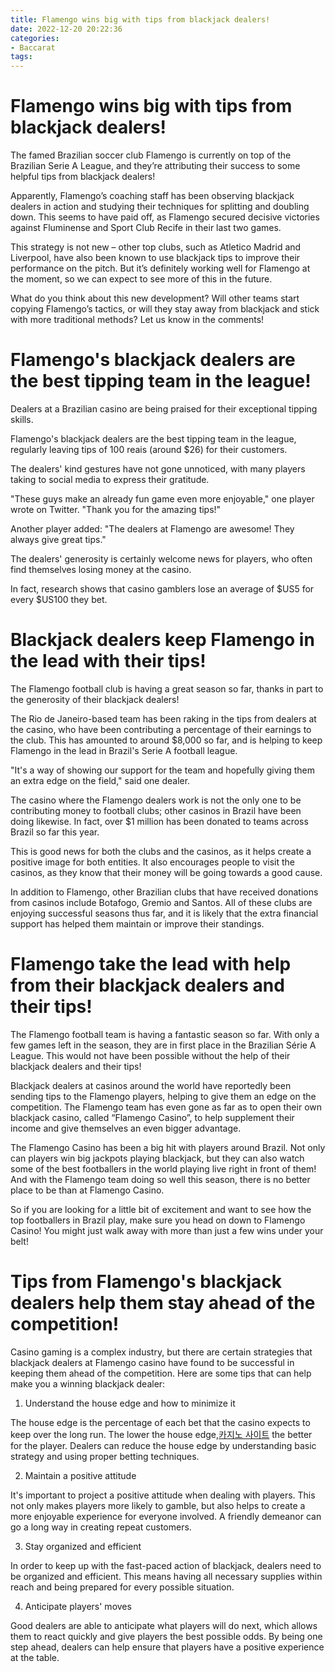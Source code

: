 ```yaml
---
title: Flamengo wins big with tips from blackjack dealers!
date: 2022-12-20 20:22:36
categories:
- Baccarat
tags:
---
```



#  Flamengo wins big with tips from blackjack dealers!

The famed Brazilian soccer club Flamengo is currently on top of the Brazilian Serie A League, and they’re attributing their success to some helpful tips from blackjack dealers!

Apparently, Flamengo’s coaching staff has been observing blackjack dealers in action and studying their techniques for splitting and doubling down. This seems to have paid off, as Flamengo secured decisive victories against Fluminense and Sport Club Recife in their last two games.

This strategy is not new – other top clubs, such as Atletico Madrid and Liverpool, have also been known to use blackjack tips to improve their performance on the pitch. But it’s definitely working well for Flamengo at the moment, so we can expect to see more of this in the future.

What do you think about this new development? Will other teams start copying Flamengo’s tactics, or will they stay away from blackjack and stick with more traditional methods? Let us know in the comments!

#  Flamengo's blackjack dealers are the best tipping team in the league!

Dealers at a Brazilian casino are being praised for their exceptional tipping skills.

Flamengo's blackjack dealers are the best tipping team in the league, regularly leaving tips of 100 reais (around $26) for their customers.

The dealers' kind gestures have not gone unnoticed, with many players taking to social media to express their gratitude.

"These guys make an already fun game even more enjoyable," one player wrote on Twitter. "Thank you for the amazing tips!"

Another player added: "The dealers at Flamengo are awesome! They always give great tips."

The dealers' generosity is certainly welcome news for players, who often find themselves losing money at the casino.

In fact, research shows that casino gamblers lose an average of $US5 for every $US100 they bet.

#  Blackjack dealers keep Flamengo in the lead with their tips!

The Flamengo football club is having a great season so far, thanks in part to the generosity of their blackjack dealers!

The Rio de Janeiro-based team has been raking in the tips from dealers at the casino, who have been contributing a percentage of their earnings to the club. This has amounted to around $8,000 so far, and is helping to keep Flamengo in the lead in Brazil's Serie A football league.

"It's a way of showing our support for the team and hopefully giving them an extra edge on the field," said one dealer.

The casino where the Flamengo dealers work is not the only one to be contributing money to football clubs; other casinos in Brazil have been doing likewise. In fact, over $1 million has been donated to teams across Brazil so far this year.

This is good news for both the clubs and the casinos, as it helps create a positive image for both entities. It also encourages people to visit the casinos, as they know that their money will be going towards a good cause.

In addition to Flamengo, other Brazilian clubs that have received donations from casinos include Botafogo, Gremio and Santos. All of these clubs are enjoying successful seasons thus far, and it is likely that the extra financial support has helped them maintain or improve their standings.

#  Flamengo take the lead with help from their blackjack dealers and their tips!

The Flamengo football team is having a fantastic season so far. With only a few games left in the season, they are in first place in the Brazilian Série A League. This would not have been possible without the help of their blackjack dealers and their tips!

Blackjack dealers at casinos around the world have reportedly been sending tips to the Flamengo players, helping to give them an edge on the competition. The Flamengo team has even gone as far as to open their own blackjack casino, called “Flamengo Casino”, to help supplement their income and give themselves an even bigger advantage.

The Flamengo Casino has been a big hit with players around Brazil. Not only can players win big jackpots playing blackjack, but they can also watch some of the best footballers in the world playing live right in front of them! And with the Flamengo team doing so well this season, there is no better place to be than at Flamengo Casino.

So if you are looking for a little bit of excitement and want to see how the top footballers in Brazil play, make sure you head on down to Flamengo Casino! You might just walk away with more than just a few wins under your belt!

#  Tips from Flamengo's blackjack dealers help them stay ahead of the competition!

Casino gaming is a complex industry, but there are certain strategies that blackjack dealers at Flamengo casino have found to be successful in keeping them ahead of the competition. Here are some tips that can help make you a winning blackjack dealer:

1. Understand the house edge and how to minimize it

The house edge is the percentage of each bet that the casino expects to keep over the long run. The lower the house edge,[카지노 사이트](https://choegocasino.com/) the better for the player. Dealers can reduce the house edge by understanding basic strategy and using proper betting techniques.

2. Maintain a positive attitude

It's important to project a positive attitude when dealing with players. This not only makes players more likely to gamble, but also helps to create a more enjoyable experience for everyone involved. A friendly demeanor can go a long way in creating repeat customers.

3. Stay organized and efficient

In order to keep up with the fast-paced action of blackjack, dealers need to be organized and efficient. This means having all necessary supplies within reach and being prepared for every possible situation.

4. Anticipate players' moves

Good dealers are able to anticipate what players will do next, which allows them to react quickly and give players the best possible odds. By being one step ahead, dealers can help ensure that players have a positive experience at the table.